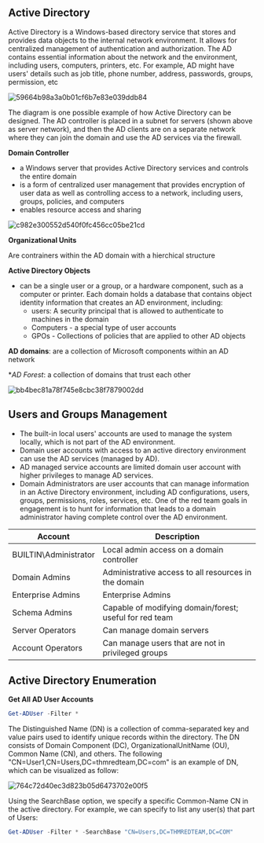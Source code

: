 ## Active Directory

Active Directory is a Windows-based directory service that stores and provides data objects to the internal network environment. 
It allows for centralized management of authentication and authorization. The AD contains essential information about the network 
and the environment, including users, computers, printers, etc. For example, AD might have users' details such as job title, phone number, 
address, passwords, groups, permission, etc

![59664b98a3a0b01cf6b7e83e039ddb84](https://user-images.githubusercontent.com/95729902/216198985-e5d0fe61-5cac-47af-9c84-ab3e24509b74.png)

The diagram is one possible example of how Active Directory can be designed. The AD controller is placed in a subnet for servers 
(shown above as server network), and then the AD clients are on a separate network where they can join the domain and use the AD services via the firewall.

**Domain Controller**
- a Windows server that provides Active Directory services and controls the entire domain
- is a form of centralized user management that provides encryption of user data as well as controlling access to a network, including users, groups, policies, and computers
- enables resource access and sharing

![c982e300552d540f0fc456cc05be21cd](https://user-images.githubusercontent.com/95729902/216199548-28cd7464-551a-446b-8e11-342819743043.png)


**Organizational Units**

Are contrainers within the AD domain with a hierchical structure

**Active Directory Objects**

- can be a single user or a group, or a hardware component, such as a computer or printer. Each domain holds a database that contains object identity information that creates an AD environment, including:
  - users: A security principal that is allowed to authenticate to machines in the domain
  - Computers - a special type of user accounts
  - GPOs - Collections of policies that are applied to other AD objects

**AD domains**: are a collection of Microsoft components within an AD network

**AD Forest*: a collection of domains that trust each other

![bb4bec81a78f745e8cbc38f7879002dd](https://user-images.githubusercontent.com/95729902/216200280-fa570bc0-abc4-4635-b13b-dff2a0c56f56.png)

## Users and Groups Management

- The built-in local users' accounts are used to manage the system locally, which is not part of the AD environment.
- Domain user accounts with access to an active directory environment can use the AD services (managed by AD).
- AD managed service accounts are limited domain user account with higher privileges to manage AD services.
- Domain Administrators are user accounts that can manage information in an Active Directory environment, including AD configurations, users, groups, permissions, roles, services, etc. One of the red team goals 
in engagement is to hunt for information that leads to a domain administrator having complete control over the AD environment.



| Account | Description |
| ----------- | ----------- |
| BUILTIN\Administrator | Local admin access on a domain controller |
| Domain Admins | Administrative access to all resources in the domain |
| Enterprise Admins | Enterprise Admins |
| Schema Admins | Capable of modifying domain/forest; useful for red team |
| Server Operators | Can manage domain servers |
| Account Operators | Can manage users that are not in privileged groups |

## Active Directory Enumeration

**Get All AD User Accounts**
```PowerShell
Get-ADUser -Filter *
```

The Distinguished Name (DN) is a collection of comma-separated key and value pairs used to identify unique records within the directory. The DN consists of Domain Component (DC), OrganizationalUnitName (OU), Common Name (CN), and others. The following "CN=User1,CN=Users,DC=thmredteam,DC=com" is an example of DN, which can be visualized as follow:

![764c72d40ec3d823b05d6473702e00f5](https://user-images.githubusercontent.com/95729902/216207218-74d45940-a495-41f9-9f8a-5aa48ca9caf8.png)


Using the SearchBase option, we specify a specific Common-Name CN in the active directory. For example, we can specify to list any user(s) that part of Users:

```PowerShell
Get-ADUser -Filter * -SearchBase "CN=Users,DC=THMREDTEAM,DC=COM"
```

